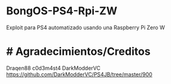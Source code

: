 # BongOS-PS4-Rpi-ZW
Exploit para PS4 automatizado usando una Raspberry Pi Zero W

# # Agradecimientos/Creditos
Draqen88
c0d3m4st4
DarkModderVC https://github.com/DarkModderVC/PS4JB/tree/master/900